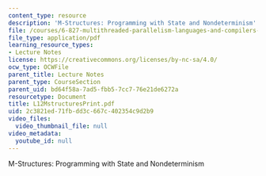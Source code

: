```yaml
---
content_type: resource
description: 'M-Structures: Programming with State and Nondeterminism'
file: /courses/6-827-multithreaded-parallelism-languages-and-compilers-fall-2002/2c3821ed71fbdd3c667c402354c9d2b9_L12MstructuresPrint.pdf
file_type: application/pdf
learning_resource_types:
- Lecture Notes
license: https://creativecommons.org/licenses/by-nc-sa/4.0/
ocw_type: OCWFile
parent_title: Lecture Notes
parent_type: CourseSection
parent_uid: bd64f58a-7ad5-fbb5-7cc7-76e21de6272a
resourcetype: Document
title: L12MstructuresPrint.pdf
uid: 2c3821ed-71fb-dd3c-667c-402354c9d2b9
video_files:
  video_thumbnail_file: null
video_metadata:
  youtube_id: null
---
```

M-Structures: Programming with State and Nondeterminism